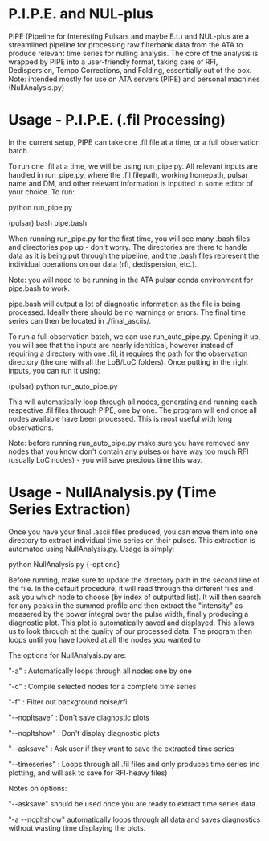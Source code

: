 # P.I.P.E. and NUL-plus

PIPE (Pipeline for Interesting Pulsars and maybe E.t.) and NUL-plus are a streamlined pipeline for processing raw filterbank data from the ATA to produce relevant time series for nulling analysis. The core of the analysis is wrapped by PIPE into a user-friendly format, taking care of RFI, Dedispersion, Tempo Corrections, and Folding, essentially out of the box. Note: intended mostly for use on ATA servers (PIPE) and personal machines (NullAnalysis.py)

# Usage - P.I.P.E. (.fil Processing)

In the current setup, PIPE can take one .fil file at a time, or a full observation batch. 

To run one .fil at a time, we will be using run_pipe.py. All relevant inputs are handled in run_pipe.py, where the .fil filepath, working homepath, pulsar name and DM, and other relevant information is inputted in some editor of your choice. To run:

  python run_pipe.py
  
  (pulsar) bash pipe.bash

When running run_pipe.py for the first time, you will see many .bash files and directories pop up - don't worry. The directories are there to handle data as it is being put through the pipeline, and the .bash files represent the individual operations on our data (rfi, dedispersion, etc.). 

Note: you will need to be running in the ATA pulsar conda environment for pipe.bash to work.

pipe.bash will output a lot of diagnostic information as the file is being processed. Ideally there should be no warnings or errors. The final time series can then be located in ./final_asciis/.

To run a full observation batch, we can use run_auto_pipe.py. Opening it up, you will see that the inputs are nearly identitical, however instead of requiring a directory with one .fil, it requires the path for the observation directory (the one with all the LoB/LoC folders). Once putting in the right inputs, you can run it using:

(pulsar) python run_auto_pipe.py

This will automatically loop through all nodes, generating and running each respective .fil files through PIPE, one by one. The program will end once all nodes available have been processed. This is most useful with long observations. 

Note: before running run_auto_pipe.py make sure you have removed any nodes that you know don't contain any pulses or have way too much RFI (usually LoC nodes) - you will save precious time this way.

# Usage - NullAnalysis.py (Time Series Extraction)

Once you have your final .ascii files produced, you can move them into one directory to extract individual time series on their pulses. This extraction is automated using NullAnalysis.py. Usage is simply:

python NullAnalysis.py {-options}

Before running, make sure to update the directory path in the second line of the file. In the default procedure, it will read through the different files and ask you which node to choose (by index of outputted list). It will then search for any peaks in the summed profile and then extract the "intensity" as measered by the power integral over the pulse width, finally producing a diagnostic plot. This plot is automatically saved and displayed. This allows us to look through at the quality of our processed data. The program then loops until you have looked at all the nodes you wanted to

The options for NullAnalysis.py are:

"-a" : Automatically loops through all nodes one by one

"-c" : Compile selected nodes for a complete time series

"-f" : Filter out background noise/rfi

"--nopltsave" : Don't save diagnostic plots

"--nopltshow" : Don't display diagnostic plots

"--asksave" : Ask user if they want to save the extracted time series

"--timeseries" : Loops through all .fil files and only produces time series (no plotting, and will ask to save for RFI-heavy files)


Notes on options:

"--asksave" should be used once you are ready to extract time series data.

"-a --nopltshow" automatically loops through all data and saves diagnostics without wasting time displaying the plots.
